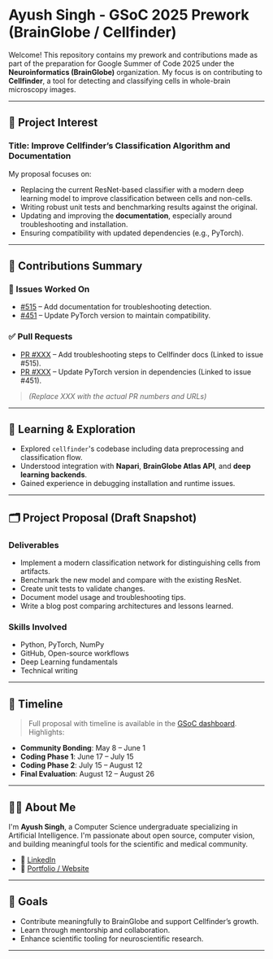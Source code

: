 # Ayush Singh - GSoC 2025 Prework (BrainGlobe / Cellfinder)

Welcome! This repository contains my prework and contributions made as part of the preparation for Google Summer of Code 2025 under the **Neuroinformatics (BrainGlobe)** organization. My focus is on contributing to **Cellfinder**, a tool for detecting and classifying cells in whole-brain microscopy images.

---

## 🧠 Project Interest

### Title: Improve Cellfinder’s Classification Algorithm and Documentation

My proposal focuses on:
- Replacing the current ResNet-based classifier with a modern deep learning model to improve classification between cells and non-cells.
- Writing robust unit tests and benchmarking results against the original.
- Updating and improving the **documentation**, especially around troubleshooting and installation.
- Ensuring compatibility with updated dependencies (e.g., PyTorch).

---

## 📌 Contributions Summary

### 🔧 Issues Worked On
- [#515](https://github.com/brainglobe/cellfinder/issues/515) – Add documentation for troubleshooting detection.
- [#451](https://github.com/brainglobe/cellfinder/issues/451) – Update PyTorch version to maintain compatibility.

### ✅ Pull Requests
- [PR #XXX](#) – Add troubleshooting steps to Cellfinder docs (Linked to issue #515).
- [PR #XXX](#) – Update PyTorch version in dependencies (Linked to issue #451).
> *(Replace XXX with the actual PR numbers and URLs)*

---

## 📖 Learning & Exploration

- Explored `cellfinder`'s codebase including data preprocessing and classification flow.
- Understood integration with **Napari**, **BrainGlobe Atlas API**, and **deep learning backends**.
- Gained experience in debugging installation and runtime issues.

---

## 🗂️ Project Proposal (Draft Snapshot)

### Deliverables
- Implement a modern classification network for distinguishing cells from artifacts.
- Benchmark the new model and compare with the existing ResNet.
- Create unit tests to validate changes.
- Document model usage and troubleshooting tips.
- Write a blog post comparing architectures and lessons learned.

### Skills Involved
- Python, PyTorch, NumPy
- GitHub, Open-source workflows
- Deep Learning fundamentals
- Technical writing

---

## 📅 Timeline

> Full proposal with timeline is available in the [GSoC dashboard](https://summerofcode.withgoogle.com/). Highlights:

- **Community Bonding**: May 8 – June 1
- **Coding Phase 1**: June 17 – July 15
- **Coding Phase 2**: July 15 – August 12
- **Final Evaluation**: August 12 – August 26

---

## 🙋‍♂️ About Me

I'm **Ayush Singh**, a Computer Science undergraduate specializing in Artificial Intelligence. I'm passionate about open source, computer vision, and building meaningful tools for the scientific and medical community.

- 🔗 [LinkedIn](https://www.linkedin.com/in/ayush2281/)
- 💼 [Portfolio / Website](https://ayush2281.github.io/)

---

## 🚀 Goals

- Contribute meaningfully to BrainGlobe and support Cellfinder’s growth.
- Learn through mentorship and collaboration.
- Enhance scientific tooling for neuroscientific research.

---
